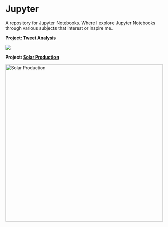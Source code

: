 # Jupyter
A repository for Jupyter Notebooks. Where I explore Jupyter Notebooks through various subjects that interest or inspire me.

**Project: [Tweet Analysis](public/tweet-analysis.ipynb)**

<a href='public/tweet-analysis.ipynb'><img src='https://logos-download.com/wp-content/uploads/2016/02/Twitter_logo_bird_transparent_png.png'> </a>

**Project: [Solar Production](public/csv-reader%20(total-global-solar-production).ipynb)**

<a href='public/csv-reader%20(total-global-solar-production).ipynb'><img src="https://cdn.pixabay.com/photo/2013/07/12/19/19/solar-panel-154549_1280.png" alt="Solar Production" width="500"> </a>

